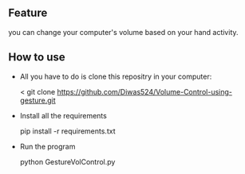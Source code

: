 ## Feature
you can change your computer's volume based on your hand activity.

## How to use

* All you have to do is clone this repositry in your computer:
  
  < git clone https://github.com/Diwas524/Volume-Control-using-gesture.git

* Install all the requirements

  pip install -r requirements.txt

* Run the program
  
  python GestureVolControl.py
